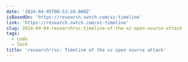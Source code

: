 ```yaml
---
date: '2024-04-05T00:53:28.000Z'
isBasedOn: 'https://research.swtch.com/xz-timeline'
link: 'https://research.swtch.com/xz-timeline'
slug: 2024-04-04-researchrsc-timeline-of-the-xz-open-source-attack
tags:
  - code
  - Tech
title: 'research!rsc: Timeline of the xz open source attack'
---
```


